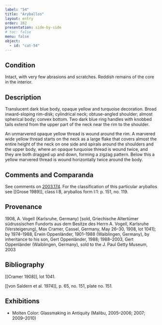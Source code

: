 ```yaml
---
label: "54"
title: "Aryballos"
layout: entry
order: 282
presentation: side-by-side
# toc: false
menu: false
object:
  - id: "cat-54"
---
```


## Condition

Intact, with very few abrasions and scratches. Reddish remains of the core in the interior.

## Description

Translucent dark blue body, opaque yellow and turquoise decoration. Broad inward-sloping rim-disk; cylindrical neck; obtuse-angled shoulder; almost spherical body; convex bottom. Two dark blue ring handles with knobbed tails extend from the upper part of the neck near the rim to the shoulder.

An unmarvered opaque yellow thread is wound around the rim. A marvered wide yellow thread starts on the neck as a large flake that covers almost the entire height of the neck on one side and spirals around the shoulders and the upper body, where an opaque turquoise thread is wound twice, and they are both dragged up and down, forming a zigzag pattern. Below this a yellow marvered thread is wound horizontally twice around the body.

## Comments and Comparanda

See comments on [2003.174](#cat). For the classification of this particular aryballos see [[Grose 1989]], class I:B, aryballos form I:1: p. 151, no. 119.

## Provenance

1908, A. Vogell (Karlsruhe, Germany) \[sold, Griechische Altertümer südrussischen Fundorts aus dem Besitze des Herrn A. Vogell, Karlsruhe (Versteigerung), Max Cramer, Cassel, Germany, May 26–30, 1908, lot 1041\]; by 1974–1988, Erwin Oppenländer, 1901–1988 (Waiblingen, Germany), by inheritance to his son, Gert Oppenländer, 1988; 1988–2003, Gert Oppenländer (Waiblingen, Germany), sold to the J. Paul Getty Museum, 2003

## Bibliography

[[Cramer 1908]], lot 1041.

[[von Saldern et al. 1974]], p. 65, no. 151, plate no. 151.

## Exhibitions

-   Molten Color: Glassmaking in Antiquity (Malibu, 2005–2006; 2007; 2009–2010)